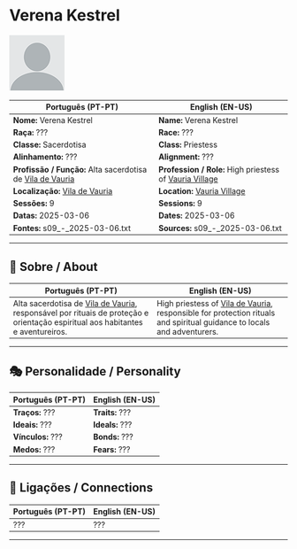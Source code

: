 # Verena Kestrel

![Verena Kestrel](docs/assets/npc/npc_blank.png)

| **Português (PT-PT)**                                                           | **English (EN-US)**                                                          |
| ------------------------------------------------------------------------------- | ---------------------------------------------------------------------------- |
| **Nome:** Verena Kestrel                                                        | **Name:** Verena Kestrel                                                     |
| **Raça:** ???                                                                   | **Race:** ???                                                                |
| **Classe:** Sacerdotisa                                                         | **Class:** Priestess                                                         |
| **Alinhamento:** ???                                                            | **Alignment:** ???                                                           |
| **Profissão / Função:** Alta sacerdotisa de [Vila de Vauria](vila_de_vauria.md) | **Profession / Role:** High priestess of [Vauria Village](vila_de_vauria.md) |
| **Localização:** [Vila de Vauria](vila_de_vauria.md)                            | **Location:**  [Vauria Village](vila_de_vauria.md)                           |
| **Sessões:** 9                                                                  | **Sessions:** 9                                                              |
| **Datas:** 2025-03-06                                                           | **Dates:** 2025-03-06                                                        |
| **Fontes:** s09_-_2025-03-06.txt                                                | **Sources:** s09_-_2025-03-06.txt                                            |

---

## 📖 Sobre / About

| **Português (PT-PT)** | **English (EN-US)** |
| --------------------- | ------------------- |
| Alta sacerdotisa de [Vila de Vauria](vila_de_vauria.md), responsável por rituais de proteção e orientação espiritual aos habitantes e aventureiros. | High priestess of [Vila de Vauria](vila_de_vauria.md), responsible for protection rituals and spiritual guidance to locals and adventurers. |

---

## 🎭 Personalidade / Personality

| **Português (PT-PT)** | **English (EN-US)** |
| --------------------- | ------------------- |
| **Traços:** ??? | **Traits:** ??? |
| **Ideais:** ??? | **Ideals:** ??? |
| **Vínculos:** ??? | **Bonds:** ??? |
| **Medos:** ??? | **Fears:** ??? |

---

## 🔗 Ligações / Connections

| **Português (PT-PT)** | **English (EN-US)** |
| --------------------- | ------------------- |
| ??? | ??? |

---
